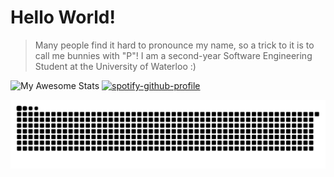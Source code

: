 # Hello World! 

> Many people find it hard to pronounce my name, so a trick to it is to call me bunnies with "P"! I am a second-year Software Engineering Student at the University of Waterloo :)
> 
![My Awesome Stats](https://awesome-github-stats.azurewebsites.net/user-stats/panizghi?cardType=level&theme=dark&preferLogin=false)
[![spotify-github-profile](https://spotify-github-profile.vercel.app/api/view?uid=eqanbww3jh63cgf4ot5zyyr5d&cover_image=true&theme=novatorem&show_offline=false&background_color=121212&interchange=false&bar_color=1ac14c&bar_color_cover=false)](https://spotify-github-profile.vercel.app/api/view?uid=eqanbww3jh63cgf4ot5zyyr5d&redirect=true)




![Snake animation](https://github.com/panizghi/panizghi/blob/output/github-contribution-grid-snake.svg)


